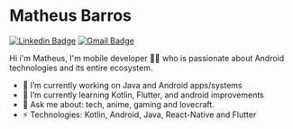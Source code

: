 # Matheus Barros
[![Linkedin Badge](https://img.shields.io/badge/-matheusprestes-blue?style=flat-square&logo=Linkedin&logoColor=white&link=https://www.linkedin.com/in/mbarros64/)](https://www.linkedin.com/in/danielobara/)
[![Gmail Badge](https://img.shields.io/badge/-barros.matheusprestes@gmail.com-c14438?style=flat-square&logo=Gmail&logoColor=white&link=mailto:barros.matheusprestes@gmail.com)](mailto:barros.matheusprestes@gmail.com) 

Hi i'm Matheus, I'm mobile developer 👨‍💻 who is passionate about Android technologies and its entire ecosystem. 

- 🔭 I’m currently working on Java and Android apps/systems
- 🌱 I’m currently learning Kotlin, Flutter, and android improvements
- 💬 Ask me about: tech, anime, gaming and lovecraft.
-  ⚡ Technologies: Kotlin, Android, Java, React-Native and Flutter
 
